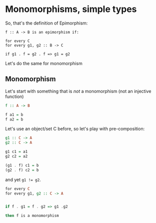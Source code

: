 Monomorphisms, simple types
===========================

So, that's the definition of Epimorphism:

```haskel
f :: A -> B is an epimorphism if:

for every C
for every g1, g2 :: B -> C

if g1 . f = g2 . f => g1 = g2
```

Let's do the same for monomorphism

## Monomorphism
Let's start with something that is *not* a monomorphism (not an injective function)

```haskell
f :: A -> B

f a1 = b
f a2 = b
```

Let's use an object/set C before, so let's play with pre-composition:

```haskell
g1 :: C -> A
g2 :: C -> A

g1 c1 = a1
g2 c2 = a2

(g1 . f) c1 = b
(g2 . f) c2 = b
```

and yet `g1 != g2`.

```haskell
for every C
for every g1, g2 :: C -> A


if f . g1 = f . g2 => g1 .g2

then f is a monomorphism
```
